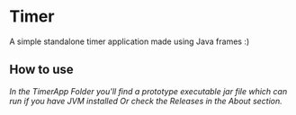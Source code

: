 # Timer
A simple standalone timer application made using Java frames :)

## How to use

*In the TimerApp Folder you'll find a prototype executable jar file which can run if you have JVM installed Or check the Releases in the About section.* 